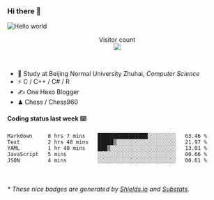 ### Hi there 👋


<img src="https://raw.githubusercontent.com/sagar-viradiya/sagar-viradiya/master/resources/banner.png" alt="Hello world">
<p align="center"> 
  Visitor count<br/>
  <img src="https://profile-counter.glitch.me/youszoe/count.svg" />
</p>

<br/>


- 🍻  Study at Beijing Normal University Zhuhai, _Computer Science_
- ⚡  C / C++ / C# / R
- ✍️  One Hexo Blogger
- ♟  Chess / Chess960 


#### Coding status last week ⌨️

<!--START_SECTION:waka-->
```text
Markdown     8 hrs 7 mins    ████████████████░░░░░░░░░   63.46 % 
Text         2 hrs 48 mins   █████▒░░░░░░░░░░░░░░░░░░░   21.97 % 
YAML         1 hr 40 mins    ███▒░░░░░░░░░░░░░░░░░░░░░   13.01 % 
JavaScript   5 mins          ░░░░░░░░░░░░░░░░░░░░░░░░░   00.66 % 
JSON         4 mins          ░░░░░░░░░░░░░░░░░░░░░░░░░   00.61 % 
```
<!--END_SECTION:waka-->

<br/>

<center><img src="http://ghchart.rshah.org/409ba5/yousazoe" alt="" /></center>


<h6>* These nice badges are generated by <a href="https://shields.io/">Shields.io</a> and <a href="https://github.com/spencerwooo/Substats">Substats</a>.</h6>
